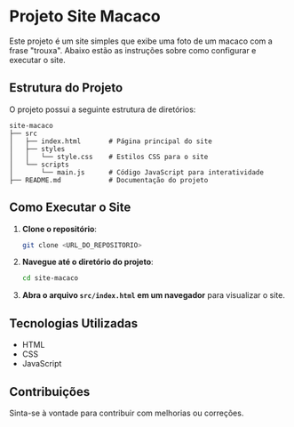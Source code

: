 # Projeto Site Macaco

Este projeto é um site simples que exibe uma foto de um macaco com a frase "trouxa". Abaixo estão as instruções sobre como configurar e executar o site.

## Estrutura do Projeto

O projeto possui a seguinte estrutura de diretórios:

```
site-macaco
├── src
│   ├── index.html       # Página principal do site
│   ├── styles
│   │   └── style.css    # Estilos CSS para o site
│   └── scripts
│       └── main.js      # Código JavaScript para interatividade
├── README.md            # Documentação do projeto
```

## Como Executar o Site

1. **Clone o repositório**:
   ```bash
   git clone <URL_DO_REPOSITORIO>
   ```

2. **Navegue até o diretório do projeto**:
   ```bash
   cd site-macaco
   ```

3. **Abra o arquivo `src/index.html` em um navegador** para visualizar o site.

## Tecnologias Utilizadas

- HTML
- CSS
- JavaScript

## Contribuições

Sinta-se à vontade para contribuir com melhorias ou correções.